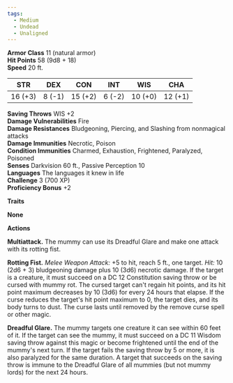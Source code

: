 ```yaml
---
tags:
  - Medium
  - Undead
  - Unaligned
---
```


**Armor Class** 11 (natural armor)  
**Hit Points** 58 (9d8 + 18)  
**Speed** 20 ft.

**STR** | **DEX** | **CON** | **INT** | **WIS** | **CHA**  
--- | --- | --- | --- | --- | ---  
16 (+3) | 8 (-1) | 15 (+2) | 6 (-2) | 10 (+0) | 12 (+1)  

**Saving Throws** WIS +2  
**Damage Vulnerabilities** Fire  
**Damage Resistances** Bludgeoning, Piercing, and Slashing from nonmagical attacks  
**Damage Immunities** Necrotic, Poison  
**Condition Immunities** Charmed, Exhaustion, Frightened, Paralyzed, Poisoned  
**Senses** Darkvision 60 ft., Passive Perception 10  
**Languages** The languages it knew in life  
**Challenge** 3 (700 XP)  
**Proficiency Bonus** +2

**Traits**

**None**

**Actions**

**Multiattack.** The mummy can use its Dreadful Glare and make one attack with its rotting fist.

**Rotting Fist.** *Melee Weapon Attack:* +5 to hit, reach 5 ft., one target. *Hit:* 10 (2d6 + 3) bludgeoning damage plus 10 (3d6) necrotic damage. If the target is a creature, it must succeed on a DC 12 Constitution saving throw or be cursed with mummy rot. The cursed target can't regain hit points, and its hit point maximum decreases by 10 (3d6) for every 24 hours that elapse. If the curse reduces the target's hit point maximum to 0, the target dies, and its body turns to dust. The curse lasts until removed by the remove curse spell or other magic.

**Dreadful Glare.** The mummy targets one creature it can see within 60 feet of it. If the target can see the mummy, it must succeed on a DC 11 Wisdom saving throw against this magic or become frightened until the end of the mummy's next turn. If the target fails the saving throw by 5 or more, it is also paralyzed for the same duration. A target that succeeds on the saving throw is immune to the Dreadful Glare of all mummies (but not mummy lords) for the next 24 hours.
